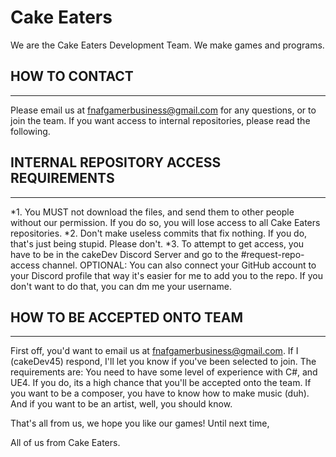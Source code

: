# Cake Eaters

We are the Cake Eaters Development Team. We make games and programs.

## HOW TO CONTACT
-----------------

Please email us at fnafgamerbusiness@gmail.com for any questions, or to join the team.
If you want access to internal repositories, please read the following.

## INTERNAL REPOSITORY ACCESS REQUIREMENTS
-------------------------------------------
*1. You MUST not download the files, and send them to other people without our permission. If you do so, you will lose access to all Cake Eaters repositories.
*2. Don't make useless commits that fix nothing. If you do, that's just being stupid. Please don't.
*3. To attempt to get access, you have to be in the cakeDev Discord Server and go to the #request-repo-access channel. OPTIONAL: You can also connect your GitHub account to your Discord profile that way it's easier for me to add you to the repo. If you don't want to do that, you can dm me your username.

## HOW TO BE ACCEPTED ONTO TEAM
-----------------------------------

First off, you'd want to email us at fnafgamerbusiness@gmail.com. If I (cakeDev45) respond, I'll let you know if you've been selected to join. The requirements are: You need to have some level of experience with C#, and UE4. If you do, its a high chance that you'll be accepted onto the team. If you want to be a composer, you have to know how to make music (duh). And if you want to be an artist, well, you should know.

That's all from us, we hope you like our games!
Until next time,

All of us from Cake Eaters.
